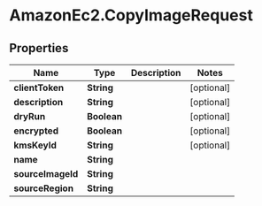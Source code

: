 # AmazonEc2.CopyImageRequest

## Properties

Name | Type | Description | Notes
------------ | ------------- | ------------- | -------------
**clientToken** | **String** |  | [optional] 
**description** | **String** |  | [optional] 
**dryRun** | **Boolean** |  | [optional] 
**encrypted** | **Boolean** |  | [optional] 
**kmsKeyId** | **String** |  | [optional] 
**name** | **String** |  | 
**sourceImageId** | **String** |  | 
**sourceRegion** | **String** |  | 


